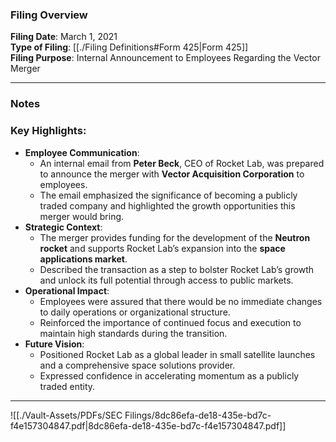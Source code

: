 ### Filing Overview

**Filing Date**: March 1, 2021  
**Type of Filing**: [[./Filing Definitions#Form 425|Form 425]]  
**Filing Purpose**: Internal Announcement to Employees Regarding the Vector Merger

---
### Notes

### Key Highlights:

- **Employee Communication**:
    - An internal email from **Peter Beck**, CEO of Rocket Lab, was prepared to announce the merger with **Vector Acquisition Corporation** to employees.
    - The email emphasized the significance of becoming a publicly traded company and highlighted the growth opportunities this merger would bring.
- **Strategic Context**:
    - The merger provides funding for the development of the **Neutron rocket** and supports Rocket Lab’s expansion into the **space applications market**.
    - Described the transaction as a step to bolster Rocket Lab’s growth and unlock its full potential through access to public markets.
- **Operational Impact**:
    - Employees were assured that there would be no immediate changes to daily operations or organizational structure.
    - Reinforced the importance of continued focus and execution to maintain high standards during the transition.
- **Future Vision**:
    - Positioned Rocket Lab as a global leader in small satellite launches and a comprehensive space solutions provider.
    - Expressed confidence in accelerating momentum as a publicly traded entity.

---

![[./Vault-Assets/PDFs/SEC Filings/8dc86efa-de18-435e-bd7c-f4e157304847.pdf|8dc86efa-de18-435e-bd7c-f4e157304847.pdf]]